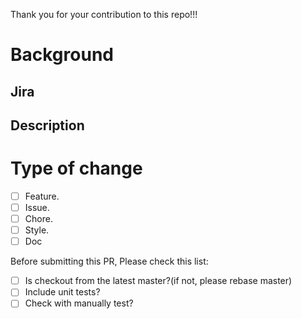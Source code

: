 Thank you for your contribution to this repo!!!

# Background
## Jira

## Description

# Type of change

- [ ] Feature. 
- [ ] Issue. 
- [ ] Chore. 
- [ ] Style. 
- [ ] Doc

Before submitting this PR, Please check this list:
- [ ] Is checkout from the latest master?(if not, please rebase master)
- [ ] Include unit tests?
- [ ] Check with manually test?
